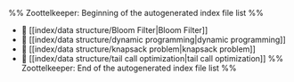 %% Zoottelkeeper: Beginning of the autogenerated index file list  %%
- 📄 [[index/data structure/Bloom Filter|Bloom Filter]]
- 📄 [[index/data structure/dynamic programming|dynamic programming]]
- 📄 [[index/data structure/knapsack problem|knapsack problem]]
- 📄 [[index/data structure/tail call optimization|tail call optimization]]
%% Zoottelkeeper: End of the autogenerated index file list  %%
